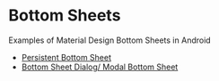 # Bottom Sheets
Examples of Material Design Bottom Sheets in Android

- [Persistent Bottom Sheet](https://material.io/develop/android/components/bottom-sheet-behavior/)
- [Bottom Sheet Dialog/ Modal Bottom Sheet](https://material.io/develop/android/components/bottom-sheet-dialog-fragment/)